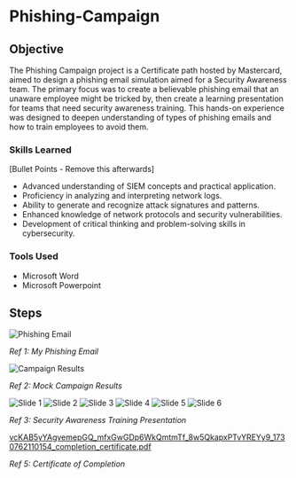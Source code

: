 # Phishing-Campaign

## Objective

The Phishing Campaign project is a Certificate path hosted by Mastercard, aimed to design a phishing email simulation aimed for a Security Awareness team. The primary focus was to create a believable phishing email that an unaware employee might be tricked by, then create a learning presentation for teams that need security awareness training. This hands-on experience was designed to deepen understanding of types of phishing emails and how to train employees to avoid them.

### Skills Learned
[Bullet Points - Remove this afterwards]

- Advanced understanding of SIEM concepts and practical application.
- Proficiency in analyzing and interpreting network logs.
- Ability to generate and recognize attack signatures and patterns.
- Enhanced knowledge of network protocols and security vulnerabilities.
- Development of critical thinking and problem-solving skills in cybersecurity.

### Tools Used

- Microsoft Word
- Microsoft Powerpoint

## Steps
![Phishing Email](https://github.com/user-attachments/assets/189ecd5e-c392-44c1-bed4-de30cc9f02a4)

*Ref 1: My Phishing Email*

![Campaign Results](https://github.com/user-attachments/assets/d36dbf0c-3fbe-41cc-bec7-42d5b1dabe47)

*Ref 2: Mock Campaign Results*

![Slide 1](https://github.com/user-attachments/assets/cd08abce-de47-4c77-9960-431fbd1c9ccb)
![Slide 2](https://github.com/user-attachments/assets/73368f0a-6ab7-4b22-9ce5-d8b3dd46231e)
![Slide 3](https://github.com/user-attachments/assets/eb90142f-217e-4ea1-a069-2a0ae2d56012)
![Slide 4](https://github.com/user-attachments/assets/ff36ec0f-4eb5-420c-8ba7-6f5c96460a50)
![Slide 5](https://github.com/user-attachments/assets/cb97b238-77f7-4cfd-b42a-80b0ada01d4e)
![Slide 6](https://github.com/user-attachments/assets/9c89b98a-6b3b-4189-a1e8-6d33448c16d4)

*Ref 3: Security Awareness Training Presentation*

[vcKAB5yYAgvemepGQ_mfxGwGDp6WkQmtmTf_8w5QkapxPTvYREYy9_1730762110154_completion_certificate.pdf](https://github.com/user-attachments/files/17626542/vcKAB5yYAgvemepGQ_mfxGwGDp6WkQmtmTf_8w5QkapxPTvYREYy9_1730762110154_completion_certificate.pdf)

*Ref 5: Certificate of Completion*
